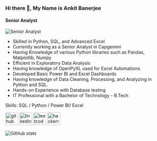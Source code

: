 
### Hi there 👋, My Name is Ankit Banerjee
#### Senior Analyst
![Senior Analyst](https://media-exp1.licdn.com/dms/image/C4D16AQHro8H73YTG-g/profile-displaybackgroundimage-shrink_200_800/0/1647186665186?e=1659571200&v=beta&t=wW037YzioTdrzbhdWWFW4CvO5IRYUoOD3kjcUeY5rrY)

 - Skilled in Python, SQL, and Advanced Excel  
 - Currently working as a Senior Analyst in Capgemini  
 - Having Knowledge of various Python libraries such as Pandas, Matplotlib, Numpy
 - Efficient in Exploratory Data Analysis  
 - Having knowledge of OpenPyXL used for Excel Automations  
 - Developed Basic Power BI and Excel Dashboards  
 - Having knowledge of Data Cleaning, Processing, and Analyzing in Python and SQL.
 - Hands-on Experience with Database testing  
 - IT Professional with a Bachelor of Technology - B.Tech

Skills: SQL / Python / Power BI/ Excel



[<img src='https://cdn.jsdelivr.net/npm/simple-icons@3.0.1/icons/github.svg' alt='github' height='40'>](https://github.com/https://github.com/Ankit1032)  [<img src='https://cdn.jsdelivr.net/npm/simple-icons@3.0.1/icons/linkedin.svg' alt='linkedin' height='40'>](https://www.linkedin.com/in/https://www.linkedin.com/in/ankit-banerjee-a2b470155//)  [<img src='https://cdn.jsdelivr.net/npm/simple-icons@3.0.1/icons/leetcode.svg' alt='leetcode' height='40'>](https://leetcode.com/Ankit1032/)  [<img src='https://cdn.jsdelivr.net/npm/simple-icons@3.0.1/icons/hackerrank.svg' alt='hackerrank' height='40'>](https://www.hackerrank.com/techguy_ankit101?hr_r=1)  


![GitHub stats](https://github-readme-stats.vercel.app/api?username=https://github.com/Ankit1032&show_icons=true)
